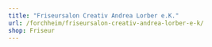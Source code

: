 ```yaml
---
title: "Friseursalon Creativ Andrea Lorber e.K."
url: /forchheim/friseursalon-creativ-andrea-lorber-e-k/
shop: Friseur
---
```

